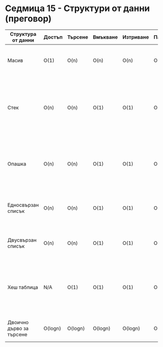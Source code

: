 # Седмица 15 - Структури от данни (преговор)

|Структура от данни| Достъп|Търсене|Вмъкване|Изтриване| Памет|Приложения|
|------------------|-------|-------|--------|---------|------|----------|	
|Масив|	O(1)	|O(n)	|O(n)	|O(n)	|O(n)| в имплементацията на някои структури от данни|
|Стек	|O(n)	|O(n)	|O(1)	|O(1)	|O(n)|симулация на рекурсия; работа с формални езици и граматики; обработка и изчисление на изрази; обхождане в дълбочина|
|Опашка|  O(n)	|O(n)	|O(1)	|O(1)	|O(n)| подреждане на консуматори, борещи се за ресурс; симулация на поточни процеси; търсене в ширина|
|Едносвързан списък	|O(n)	|O(n)	|O(1)	|O(1)	|O(n)| хеш таблици; графи; иплементация на стек и опашка; dynamic memory allocation|
|Двусвързан списък	|O(n)	|O(n)	|O(1)	|O(1)	|O(n)| в иплементациите на стек и опашка; browser history/cache |
|Хеш таблица|	N/A	|O(1)|O(1)	|O(1)	|O(n)|при изискване на константно търсене и вмъкване; криптографски приложения; необходими данни за индексиране|
|Двоично дърво за търсене|	O(logn)	|O(logn)	|O(logn)	|O(logn)	|O(n)|при индексиране в базите данни;за динамично сортиране|
